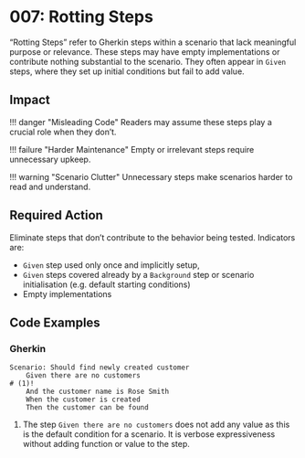 # 007: Rotting Steps

“Rotting Steps” refer to Gherkin steps within a scenario that lack meaningful purpose or relevance.
These steps may have empty implementations or contribute nothing substantial to the scenario.
They often appear in `Given` steps, where they set up initial conditions but fail to add value.

## Impact

!!! danger "Misleading Code"
    Readers may assume these steps play a crucial role when they don’t.

!!! failure "Harder Maintenance"
    Empty or irrelevant steps require unnecessary upkeep.

!!! warning "Scenario Clutter"
    Unnecessary steps make scenarios harder to read and understand.

## Required Action
Eliminate steps that don’t contribute to the behavior being tested. Indicators are:

* `Given` step used only once and implicitly setup,
* `Given` steps covered already by a `Background` step or scenario initialisation (e.g. default starting conditions)
* Empty implementations


## Code Examples
### Gherkin
```gherkin title="Customer.feature"
Scenario: Should find newly created customer
    Given there are no customers
# (1)!
    And the customer name is Rose Smith
    When the customer is created
    Then the customer can be found
```
1. The step `Given there are no customers` does not add any value as this is the default condition for a scenario. It is verbose expressiveness without adding function or value to the step.
